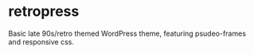 # retropress
Basic late 90s/retro themed WordPress theme, featuring psudeo-frames and
responsive css.
